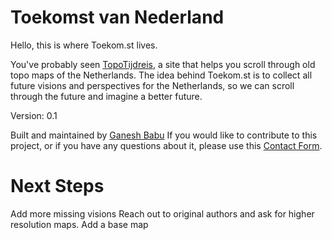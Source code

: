 # Toekomst van Nederland

Hello, this is where Toekom.st lives. 

You've probably seen [TopoTijdreis](https://www.topotijdreis.nl/), a site that helps you scroll through old topo maps of the Netherlands. 
The idea behind Toekom.st is to collect all future visions and perspectives for the Netherlands, so we can scroll through the future and imagine a better future.

Version: 0.1

Built and maintained by [Ganesh Babu](https://www.ganeshbabu.me/)
If you would like to contribute to this project, or if you have any questions about it, please use this [Contact Form](https://forms.gle/NxT8Coocemj5hcZN8).

# Next Steps

Add more missing visions
Reach out to original authors and ask for higher resolution maps.
Add a base map
